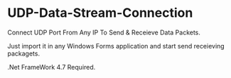 # UDP-Data-Stream-Connection
Connect UDP Port From Any IP To Send &amp; Receieve Data Packets. 


Just import it in any Windows Forms application and start send receieving packagets.

.Net FrameWork 4.7 Required.
